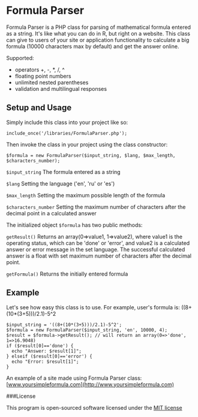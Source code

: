 Formula Parser
==============

Formula Parser is a PHP class for parsing of mathematical formula entered as a string. It's like what you can do in R, but right on a website. This class can give to users of your site or application functionality to calculate a big formula (10000 characters max by default) and get the answer online.

Supported:
* operators +, -, *, /, ^
* floating point numbers
* unlimited nested parentheses
* validation and multilingual responses

Setup and Usage
---------------

Simply include this class into your project like so:

`include_once('/libraries/FormulaParser.php');`

Then invoke the class in your project using the class constructor:

`$formula = new FormulaParser($input_string, $lang, $max_length, $characters_number);`

`$input_string` The formula entered as a string

`$lang` Setting the language ('en', 'ru' or 'es')

`$max_length` Setting the maximum possible length of the formula

`$characters_number` Setting the maximum number of characters after the decimal point in a calculated answer


The initialized object `$formula` has two public methods:

`getResult()` Returns an array(0=>value1, 1=>value2), where value1 is the operating status, which can be 'done' or 'error', and value2 is a calculated answer or error message in the set language. The successful calculated answer is a float with set maximum number of characters after the decimal point.

`getFormula()`  Returns the initially entered formula

Example
-------

Let's see how easy this class is to use. For example, user's formula is: ((8+(10*(3+5)))/2.1)-5^2

```
$input_string = '((8+(10*(3+5)))/2.1)-5^2';
$formula = new FormulaParser($input_string, 'en', 10000, 4);
$result = $formula->getResult(); // will return an array(0=>'done', 1=>16.9048)
if ($result[0]=='done') {
  echo "Answer: $result[1]";
} elseif ($result[0]=='error') {
  echo "Error: $result[1]";
}
```

An example of a site made using Formula Parser class: [www.yoursimpleformula.com](http://www.yoursimpleformula.com)

###License

This program is open-sourced software licensed under the [MIT license](http://opensource.org/licenses/MIT)
